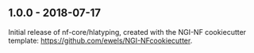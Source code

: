 
## 1.0.0 - 2018-07-17
Initial release of nf-core/hlatyping, created with the NGI-NF cookiecutter template: https://github.com/ewels/NGI-NFcookiecutter.
